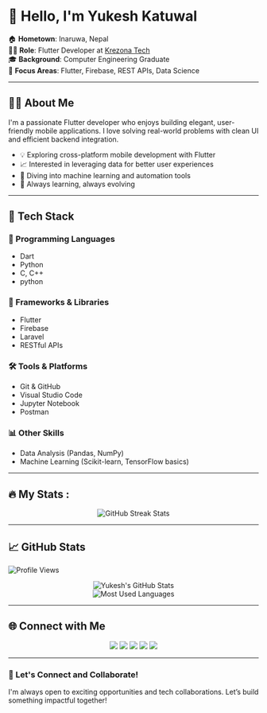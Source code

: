# 👋 Hello, I'm Yukesh Katuwal

🏠 **Hometown**: Inaruwa, Nepal  
👨‍💻 **Role**: Flutter Developer at [Krezona Tech](https://krezona.tech)  
🎓 **Background**: Computer Engineering Graduate  
🚀 **Focus Areas**: Flutter, Firebase, REST APIs, Data Science  

---

## 👨‍💻 About Me

I'm a passionate Flutter developer who enjoys building elegant, user-friendly mobile applications. I love solving real-world problems with clean UI and efficient backend integration.

- 💡 Exploring cross-platform mobile development with Flutter  
- 📈 Interested in leveraging data for better user experiences  
- 🤖 Diving into machine learning and automation tools  
- 🔄 Always learning, always evolving  

---

## 🧰 Tech Stack

### 💬 Programming Languages
- Dart  
- Python  
- C, C++
- python

### 📱 Frameworks & Libraries
- Flutter  
- Firebase
- Laravel
- RESTful APIs  

### 🛠 Tools & Platforms
- Git & GitHub  
- Visual Studio Code  
- Jupyter Notebook  
- Postman  

### 📊 Other Skills
- Data Analysis (Pandas, NumPy)  
- Machine Learning (Scikit-learn, TensorFlow basics)  

---

## 🔥 My Stats :

<p align="center">
  <img src="https://github-readme-streak-stats.herokuapp.com?user=Ukeshgit&theme=dark&hide_border=false" alt="GitHub Streak Stats" />
</p>

---

## 📈 GitHub Stats

![Profile Views](https://komarev.com/ghpvc/?username=Ukeshgit&label=Profile%20views&color=0e75b6&style=flat)

<div align="center">
  <img src="https://github-readme-stats.vercel.app/api?username=Ukeshgit&show_icons=true&theme=radical&count_private=true&cache_seconds=86400" alt="Yukesh's GitHub Stats" />
  <br />
  <img src="https://github-readme-stats.vercel.app/api/top-langs/?username=Ukeshgit&layout=compact&theme=radical" alt="Most Used Languages" />
</div>

---

## 🌐 Connect with Me

<p align="center">
  <a href="https://github.com/Ukeshgit"><img src="https://img.shields.io/badge/GitHub-181717?style=for-the-badge&logo=github&logoColor=white" /></a>
  <a href="https://www.linkedin.com/in/yukesh-katuwal-3b5325209/"><img src="https://img.shields.io/badge/LinkedIn-0A66C2?style=for-the-badge&logo=linkedin&logoColor=white" /></a>
  <a href="https://www.facebook.com/katuwalukes"><img src="https://img.shields.io/badge/Facebook-1877F2?style=for-the-badge&logo=facebook&logoColor=white" /></a>
  <a href="https://www.instagram.com/yukeskatwal/"><img src="https://img.shields.io/badge/Instagram-E4405F?style=for-the-badge&logo=instagram&logoColor=white" /></a>
  <a href="https://x.com/yukeskatuwal"><img src="https://img.shields.io/badge/Twitter-1DA1F2?style=for-the-badge&logo=twitter&logoColor=white" /></a>
</p>

---

### 🤝 Let's Connect and Collaborate!

I'm always open to exciting opportunities and tech collaborations. Let’s build something impactful together!
